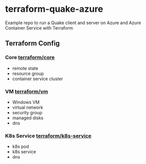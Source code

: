 # terraform-quake-azure
Example repo to run a Quake client and server on Azure and Azure Container Service with Terraform

## Terraform Config
### Core [terraform/core](terraform/core)
- remote state
- resource group
- container service cluster

### VM [terraform/vm](terraform/vm)
- Windows VM
- virtual network
- security group
- managed disks
- dns

### K8s Service [terraform/k8s-service](terraform/k8s-service)
- k8s pod
- k8s service
- dns
